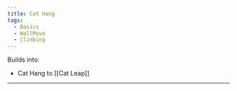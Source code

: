 ```yaml
---
title: Cat Hang
tags:
  - Basics
  - WallMove
  - Climbing
---
```


Builds into:
* Cat Hang to [[Cat Leap]]

---
